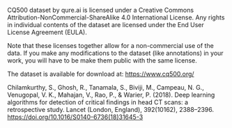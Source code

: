 CQ500 dataset by qure.ai is licensed under a Creative Commons Attribution-NonCommercial-ShareAlike 4.0 International License. Any rights in individual contents of the dataset are licensed under the End User License Agreement (EULA).

Note that these licenses together allow for a non-commercial use of the data. If you make any modifications to the dataset (like annotations) in your work, you will have to be make them public with the same license.

The dataset is available for download at: https://www.cq500.org/

Chilamkurthy, S., Ghosh, R., Tanamala, S., Biviji, M., Campeau, N. G., Venugopal, V. K., Mahajan, V., Rao, P., & Warier, P. (2018). Deep learning algorithms for detection of critical findings in head CT scans: a retrospective study. Lancet (London, England), 392(10162), 2388–2396. https://doi.org/10.1016/S0140-6736(18)31645-3